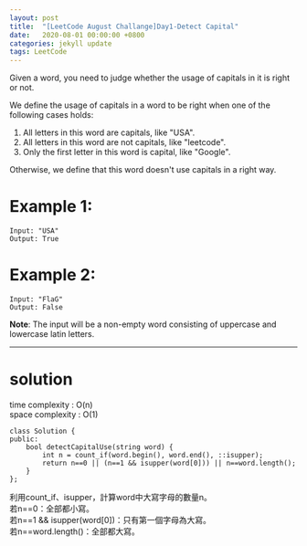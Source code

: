 ```yaml
---
layout: post
title:  "[LeetCode August Challange]Day1-Detect Capital"
date:   2020-08-01 00:00:00 +0800
categories: jekyll update
tags: LeetCode
---
```

Given a word, you need to judge whether the usage of capitals in it is right or not.  

We define the usage of capitals in a word to be right when one of the following cases holds:  

1. All letters in this word are capitals, like "USA".
2. All letters in this word are not capitals, like "leetcode".
3. Only the first letter in this word is capital, like "Google".

Otherwise, we define that this word doesn't use capitals in a right way.  

# Example 1:  
	Input: "USA"
	Output: True

# Example 2:  
	Input: "FlaG"
	Output: False

**Note**: The input will be a non-empty word consisting of uppercase and lowercase latin letters.

______________________  

# solution
time complexity : O(n)  
space complexity : O(1)

	class Solution {
	public:
	    bool detectCapitalUse(string word) {
	        int n = count_if(word.begin(), word.end(), ::isupper);
	        return n==0 || (n==1 && isupper(word[0])) || n==word.length();
	    }
	};

利用count_if、isupper，計算word中大寫字母的數量n。  
若n==0：全部都小寫。  
若n==1 && isupper(word[0])：只有第一個字母為大寫。  
若n==word.length()：全部都大寫。